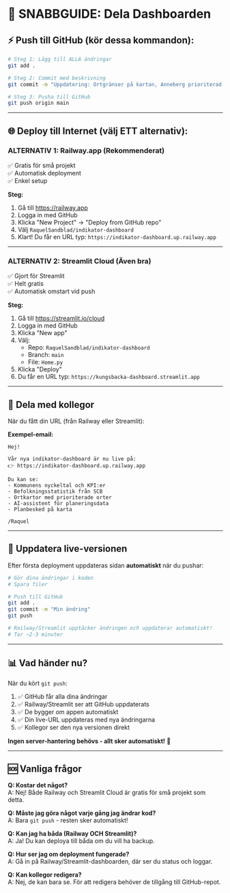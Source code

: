 # 🚀 SNABBGUIDE: Dela Dashboarden

## ⚡ Push till GitHub (kör dessa kommandon):

```bash
# Steg 1: Lägg till ALLA ändringar
git add .

# Steg 2: Commit med beskrivning
git commit -m "Uppdatering: Ortgränser på kartan, Anneberg prioriterad ort, Admin flyttad"

# Steg 3: Pusha till GitHub
git push origin main
```

---

## 🌐 Deploy till Internet (välj ETT alternativ):

### ALTERNATIV 1: Railway.app (Rekommenderat)
✅ Gratis för små projekt  
✅ Automatisk deployment  
✅ Enkel setup

**Steg:**
1. Gå till https://railway.app
2. Logga in med GitHub
3. Klicka "New Project" → "Deploy from GitHub repo"
4. Välj `RaquelSandblad/indikator-dashboard`
5. Klart! Du får en URL typ: `https://indikator-dashboard.up.railway.app`

---

### ALTERNATIV 2: Streamlit Cloud (Även bra)
✅ Gjort för Streamlit  
✅ Helt gratis  
✅ Automatisk omstart vid push

**Steg:**
1. Gå till https://streamlit.io/cloud
2. Logga in med GitHub
3. Klicka "New app"
4. Välj:
   - Repo: `RaquelSandblad/indikator-dashboard`
   - Branch: `main`
   - File: `Home.py`
5. Klicka "Deploy"
6. Du får en URL typ: `https://kungsbacka-dashboard.streamlit.app`

---

## 📧 Dela med kollegor

När du fått din URL (från Railway eller Streamlit):

**Exempel-email:**
```
Hej!

Vår nya indikator-dashboard är nu live på:
👉 https://indikator-dashboard.up.railway.app

Du kan se:
- Kommunens nyckeltal och KPI:er
- Befolkningsstatistik från SCB
- Ortkartor med prioriterade orter
- AI-assistent för planeringsdata
- Planbesked på karta

/Raquel
```

---

## 🔄 Uppdatera live-versionen

Efter första deployment uppdateras sidan **automatiskt** när du pushar:

```bash
# Gör dina ändringar i koden
# Spara filer

# Push till GitHub
git add .
git commit -m "Min ändring"
git push

# Railway/Streamlit upptäcker ändringen och uppdaterar automatiskt! 
# Tar ~2-3 minuter
```

---

## 📊 Vad händer nu?

När du kört `git push`:
1. ✅ GitHub får alla dina ändringar
2. ✅ Railway/Streamlit ser att GitHub uppdaterats
3. ✅ De bygger om appen automatiskt
4. ✅ Din live-URL uppdateras med nya ändringarna
5. ✅ Kollegor ser den nya versionen direkt

**Ingen server-hantering behövs - allt sker automatiskt!** 🎉

---

## 🆘 Vanliga frågor

**Q: Kostar det något?**  
A: Nej! Både Railway och Streamlit Cloud är gratis för små projekt som detta.

**Q: Måste jag göra något varje gång jag ändrar kod?**  
A: Bara `git push` - resten sker automatiskt!

**Q: Kan jag ha båda (Railway OCH Streamlit)?**  
A: Ja! Du kan deploya till båda om du vill ha backup.

**Q: Hur ser jag om deployment fungerade?**  
A: Gå in på Railway/Streamlit-dashboarden, där ser du status och loggar.

**Q: Kan kollegor redigera?**  
A: Nej, de kan bara se. För att redigera behöver de tillgång till GitHub-repot.
